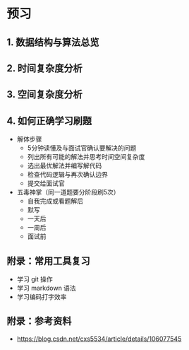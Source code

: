 # 预习

## 1. 数据结构与算法总览

## 2. 时间复杂度分析

## 3. 空间复杂度分析

## 4. 如何正确学习刷题
* 解体步骤
    * 5分钟读懂及与面试官确认要解决的问题
    * 列出所有可能的解法并思考时间空间复杂度
    * 选出最优解法并编写解代码
    * 检查代码逻辑与再次确认边界
    * 提交给面试官
* 五毒神掌（同一道题要分阶段刷5次）
    * 自我完成或看题解后
    * 默写
    * 一天后
    * 一周后
    * 面试前

## 附录：常用工具复习
* 学习 git 操作
* 学习 markdown 语法
* 学习编码打字效率

## 附录：参考资料
* https://blog.csdn.net/cxs5534/article/details/106077545
